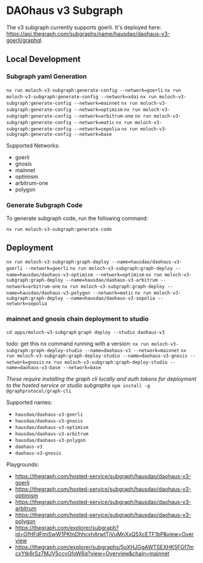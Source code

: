 # DAOhaus v3 Subgraph

The v3 subgraph currently supports goerli. It's deployed here: https://api.thegraph.com/subgraphs/name/hausdao/daohaus-v3-goerli/graphql

## Local Development

### Subgraph yaml Generation

`nx run moloch-v3-subgraph:generate-config --network=goerli`
`nx run moloch-v3-subgraph:generate-config --network=xdai`
`nx run moloch-v3-subgraph:generate-config --network=mainnet`
`nx run moloch-v3-subgraph:generate-config --network=optimism`
`nx run moloch-v3-subgraph:generate-config --network=arbitrum-one`
`nx run moloch-v3-subgraph:generate-config --network=matic`
`nx run moloch-v3-subgraph:generate-config --network=sepolia`
`nx run moloch-v3-subgraph:generate-config --network=base`

Supported Networks:

- goerli
- gnosis
- mainnet
- optimism
- arbitrum-one
- polygon

### Generate Subgraph Code

To generate subgraph code, run the following command:

`nx run moloch-v3-subgraph:generate-code`

## Deployment

`nx run moloch-v3-subgraph:graph-deploy --name=hausdao/daohaus-v3-goerli --network=goerli`
`nx run moloch-v3-subgraph:graph-deploy --name=hausdao/daohaus-v3-optimism --network=optimism`
`nx run moloch-v3-subgraph:graph-deploy --name=hausdao/daohaus-v3-arbitrum --network=arbitrum-one`
`nx run moloch-v3-subgraph:graph-deploy --name=hausdao/daohaus-v3-polygon --network=matic`
`nx run moloch-v3-subgraph:graph-deploy --name=hausdao/daohaus-v3-sepolia --network=sepolia`

### mainnet and gnosis chain deployment to studio

`cd apps/moloch-v3-subgraph`
`graph deploy --studio daohaus-v3`

todo: get this nx command running with a version:
`nx run moloch-v3-subgraph:graph-deploy-studio --name=daohaus-v3 --network=mainnet`
`nx run moloch-v3-subgraph:graph-deploy-studio --name=daohaus-v3-gnosis --network=gnosis`
`nx run moloch-v3-subgraph:graph-deploy-studio --name=daohaus-v3-base --network=base`

_These require installing the graph cli locally and auth tokens for deployment to the hosted service or studio subgraphs_
`npm install -g @graphprotocol/graph-cli`

Supported names:

- `hausdao/daohaus-v3-goerli`
- `hausdao/daohaus-v3-gnosis`
- `hausdao/daohaus-v3-optimism`
- `hausdao/daohaus-v3-arbitrum`
- `hausdao/daohaus-v3-polygon`
- `daohaus-v3`
- `daohaus-v3-gnosis`

Playgrounds:

- https://thegraph.com/hosted-service/subgraph/hausdao/daohaus-v3-goerli
- https://thegraph.com/hosted-service/subgraph/hausdao/daohaus-v3-optimism
- https://thegraph.com/hosted-service/subgraph/hausdao/daohaus-v3-arbitrum
- https://thegraph.com/hosted-service/subgraph/hausdao/daohaus-v3-polygon
- https://thegraph.com/explorer/subgraph?id=GfHFdFmiSwW1PKtnDhhcxhArwtTjVuMnXxQ5XcETF1bP&view=Overview
- https://thegraph.com/explorer/subgraphs/5oXHJGgAWTSEXHK5FGf7mcxYtk6rSz7MJV5ccvGfoW6q?view=Overview&chain=mainnet

